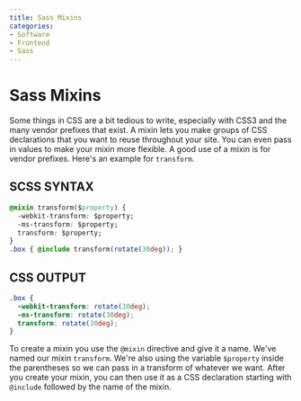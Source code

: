 ```yaml
---
title: Sass Mixins
categories:
- Software
- Frontend
- Sass
---
```

# Sass Mixins

Some things in CSS are a bit tedious to write, especially with CSS3 and the many vendor prefixes that exist. A mixin lets you make groups of CSS declarations that you want to reuse throughout your site. You can even pass in values to make your mixin more flexible. A good use of a mixin is for vendor prefixes. Here's an example for `transform`.

## SCSS SYNTAX

```css
@mixin transform($property) {
  -webkit-transform: $property;
  -ms-transform: $property;
  transform: $property;
}
.box { @include transform(rotate(30deg)); }
```

## CSS OUTPUT

```css
.box {
  -webkit-transform: rotate(30deg);
  -ms-transform: rotate(30deg);
  transform: rotate(30deg);
}
```

To create a mixin you use the `@mixin` directive and give it a name. We've named our mixin `transform`. We're also using the variable `$property` inside the parentheses so we can pass in a transform of whatever we want. After you create your mixin, you can then use it as a CSS declaration starting with `@include` followed by the name of the mixin.
